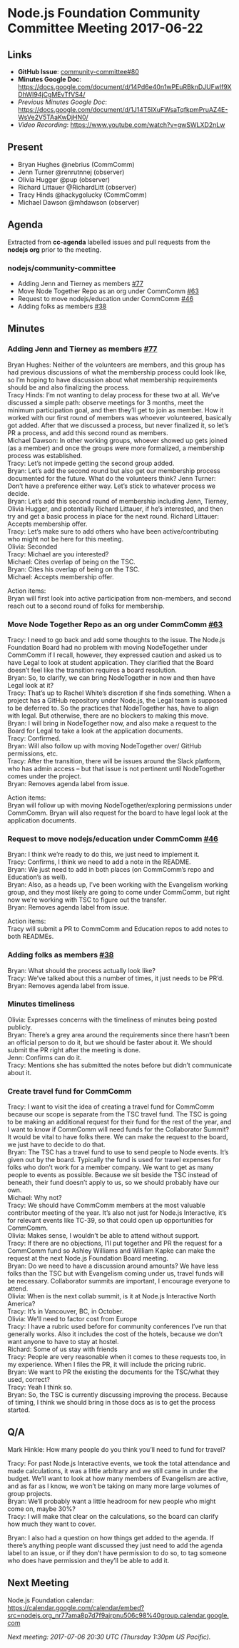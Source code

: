 # Node.js Foundation Community Committee Meeting 2017-06-22
 
## Links
 
* **GitHub Issue**: [community-committee#80](https://github.com/nodejs/community-committee/issues/80)
* **Minutes Google Doc**: https://docs.google.com/document/d/14Pd6e40n1wPEuRBknDJUFwlf9XDhWI94jCgMEvTfVS4/
* _Previous Minutes Google Doc_:
https://docs.google.com/document/d/1J14T5lXuFWsaTqfkpmPruAZ4E-WsVe2V5TAaKwDjHN0/
* _Video Recording_: https://www.youtube.com/watch?v=gwSWLXD2nLw 

## Present
 
 
* Bryan Hughes @nebrius (CommComm)
* Jenn Turner @renrutnnej (observer)
* Olivia Hugger @pup (observer)
* Richard Littauer @RichardLitt (observer)
* Tracy Hinds @hackygolucky (CommComm)
* Michael Dawson @mhdawson (observer)
 
## Agenda
 
Extracted from **cc-agenda** labelled issues and pull requests from the **nodejs org** prior to the meeting.
 
### nodejs/community-committee
 
* Adding Jenn and Tierney as members [#77](https://github.com/nodejs/community-committee/pull/77)
* Move Node Together Repo as an org under CommComm [#63](https://github.com/nodejs/community-committee/issues/63)
* Request to move nodejs/education under CommComm [#46](https://github.com/nodejs/community-committee/issues/46)
* Adding folks as members [#38](https://github.com/nodejs/community-committee/issues/38)
 
## Minutes
 
### Adding Jenn and Tierney as members [#77](https://github.com/nodejs/community-committee/pull/77)
 
Bryan Hughes: Neither of the volunteers are members, and this group has had previous discussions of what the membership process could look like, so I’m hoping to have discussion about what membership requirements should be and also finalizing the process.  
Tracy Hinds: I’m not wanting to delay process for these two at all. We’ve discussed a simple path: observe meetings for 3 months, meet the minimum participation goal, and then they’ll get to join as member. How it worked with our first round of members was whoever volunteered, basically got added. After that we discussed a process, but never finalized it, so let’s PR a process, and add this second round as members.  
Michael Dawson: In other working groups, whoever showed up gets joined (as a member) and once the groups were more formalized, a membership process was established.  
Tracy: Let’s not impede getting the second group added.  
Bryan: Let’s add the second round but also get our membership process documented for the future. What do the volunteers think?  Jenn Turner: Don’t have a preference either way. Let’s stick to whatever process we decide.  
Bryan: Let’s add this second round of membership including Jenn, Tierney, Olivia Hugger, and potentially Richard Littauer, if he’s interested, and then try and get a basic process in place for the next round.
Richard Littauer: Accepts membership offer.  
Tracy: Let’s make sure to add others who have been active/contributing who might not be here for this meeting.   
Olivia: Seconded  
Tracy: Michael are you interested?  
Michael: Cites overlap of being on the TSC.  
Bryan: Cites his overlap of being on the TSC.  
Michael: Accepts membership offer.  
 
Action items:   
Bryan will first look into active participation from non-members, and second reach out to a second round of folks for membership.  
 
### Move Node Together Repo as an org under CommComm [#63](https://github.com/nodejs/community-committee/issues/63)
 
Tracy: I need to go back and add some thoughts to the issue. The Node.js Foundation Board had no problem with moving NodeTogether under CommComm if I recall, however, they expressed caution and asked us to have Legal to look at student application. They clarified that the Board doesn’t feel like the transition requires a board resolution.  
Bryan: So, to clarify, we can bring NodeTogether in now and then have Legal look at it?  
Tracy: That’s up to Rachel White’s discretion if she finds something. When a project has a GitHub repository under Node.js, the Legal team is supposed to be deferred to. So the practices that NodeTogether has, have to align with legal. But otherwise, there are no blockers to making this move.  
Bryan: I will bring in NodeTogether now, and also make a request to the Board for Legal to take a look at the application documents.  
Tracy: Confirmed.  
Bryan: Will also follow up with moving NodeTogether over/ GitHub permissions, etc.  
Tracy: After the transition, there will be issues around the Slack platform, who has admin access – but that issue is not pertinent until NodeTogether comes under the project.  
Bryan: Removes agenda label from issue.  
 
Action items:  
Bryan will follow up with moving NodeTogether/exploring permissions under CommComm. Bryan will also request for the board to have legal look at the application documents.  
 
### Request to move nodejs/education under CommComm [#46](https://github.com/nodejs/community-committee/issues/46)
 
Bryan: I think we’re ready to do this, we just need to implement it.  
Tracy: Confirms, I think we need to add a note in the README.  
Bryan: We just need to add in both places (on CommComm’s repo and Education’s as well).  
Bryan: Also, as a heads up, I’ve been working with the Evangelism working group, and they most likely are going to come under CommComm, but right now we’re working with TSC to figure out the transfer.  
Bryan: Removes agenda label from issue.  
 
Action items:   
Tracy will submit a PR to CommComm and Education repos to add notes to both READMEs.  
 
### Adding folks as members [#38](https://github.com/nodejs/community-committee/issues/38)
 
Bryan: What should the process actually look like?  
Tracy: We’ve talked about this a number of times, it just needs to be PR’d.  
Bryan: Removes agenda label from issue.  
 
### Minutes timeliness
 
Olivia: Expresses concerns with the timeliness of minutes being posted publicly.  
Bryan: There’s a grey area around the requirements since there hasn’t been an official person to do it, but we should be faster about it. We should submit the PR right after the meeting is done.  
Jenn: Confirms can do it.  
Tracy: Mentions she has submitted the notes before but didn’t communicate about it.  
 
### Create travel fund for CommComm
 
Tracy: I want to visit the idea of creating a travel fund for CommComm because our scope is separate from the TSC travel fund. The TSC is going to be making an additional request for their fund for the rest of the year, and I want to know if CommComm will need funds for the Collaborator Summit? It would be vital to have folks there. We can make the request to the board, we just have to decide to do that.  
Bryan: The TSC has a travel fund to use to send people to Node events. It’s given out by the board. Typically the fund is used for travel expenses for folks who don’t work for a member company. We want to get as many people to events as possible. Because we sit beside the TSC instead of beneath, their fund doesn’t apply to us, so we should probably have our own.  
Michael: Why not?  
Tracy: We should have CommComm members at the most valuable contributor meeting of the year. It’s also not just for Node.js Interactive, it’s for relevant events like TC-39, so that could open up opportunities for CommComm.  
Olivia: Makes sense, I wouldn’t be able to attend without support.  
Tracy: If there are no objections, I’ll put together and PR the request for a CommComm fund so Ashley Williams and William Kapke can make the request at the next Node.js Foundation Board meeting.  
Bryan: Do we need to have a discussion around amounts? We have less folks than the TSC but with Evangelism coming under us, travel funds will be necessary. Collaborator summits are important, I encourage everyone to attend.  
Olivia: When is the next collab summit, is it at Node.js Interactive North America?  
Tracy: It’s in Vancouver, BC, in October.  
Olivia: We’ll need to factor cost from Europe  
Tracy: I have a rubric used before for community conferences I’ve run that generally works. Also it includes the cost of the hotels, because we don’t want anyone to have to stay at hostel.  
Richard: Some of us stay with friends  
Tracy: People are very reasonable when it comes to these requests too, in my experience. When I files the PR, it will include the pricing rubric.  
Bryan: We want to PR the existing the documents for the TSC/what they used, correct?  
Tracy: Yeah I think so.  
Bryan: So, the TSC is currently discussing improving the process. Because of timing, I think we should bring in those docs as is to get the process started. 
 
## Q/A
 
Mark Hinkle: How many people do you think you’ll need to fund for travel?  
 
Tracy: For past Node.js Interactive events, we took the total attendance and made calculations, it was a little arbitrary and we still came in under the budget. We’ll want to look at how many members of Evangelism are active, and as far as I know, we won’t be taking on many more large volumes of group projects.  
Bryan: We’ll probably want a little headroom for new people who might come on, maybe 30%?  
Tracy: I will make that clear on the calculations, so the board can clarify how much they want to cover.  
 
Bryan: I also had a question on how things get added to the agenda. If there’s anything people want discussed they just need to add the agenda label to an issue, or if they don’t have permission to do so, to tag someone who does have permission and they’ll be able to add it.  
 
## Next Meeting
 
Node.js Foundation calendar: <https://calendar.google.com/calendar/embed?src=nodejs.org_nr77ama8p7d7f9ajrpnu506c98%40group.calendar.google.com>
 
*Next meeting: 2017-07-06 20:30 UTC (Thursday 1:30pm US Pacific).*
